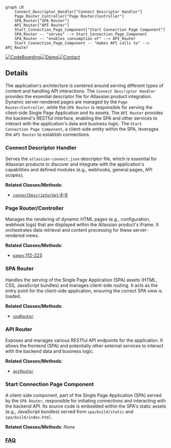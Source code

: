 ```mermaid
graph LR
    Connect_Descriptor_Handler["Connect Descriptor Handler"]
    Page_Router_Controller["Page Router/Controller"]
    SPA_Router["SPA Router"]
    API_Router["API Router"]
    Start_Connection_Page_Component["Start Connection Page Component"]
    SPA_Router -- "serves" --> Start_Connection_Page_Component
    SPA_Router -- "enables consumption of" --> API_Router
    Start_Connection_Page_Component -- "makes API calls to" --> API_Router
```

[![CodeBoarding](https://img.shields.io/badge/Generated%20by-CodeBoarding-9cf?style=flat-square)](https://github.com/CodeBoarding/GeneratedOnBoardings)[![Demo](https://img.shields.io/badge/Try%20our-Demo-blue?style=flat-square)](https://www.codeboarding.org/demo)[![Contact](https://img.shields.io/badge/Contact%20us%20-%20contact@codeboarding.org-lightgrey?style=flat-square)](mailto:contact@codeboarding.org)

## Details

The application's architecture is centered around serving different types of content and handling API interactions. The `Connect Descriptor Handler` provides the essential descriptor file for Atlassian product integration. Dynamic server-rendered pages are managed by the `Page Router/Controller`, while the `SPA Router` is responsible for serving the client-side Single Page Application and its assets. The `API Router` provides the backend's RESTful interface, enabling the SPA and other services to interact with the application's data and business logic. The `Start Connection Page Component`, a client-side entity within the SPA, leverages the `API Router` to establish connections.

### Connect Descriptor Handler
Serves the `atlassian-connect.json` descriptor file, which is essential for Atlassian products to discover and integrate with the application's capabilities and defined modules (e.g., webhooks, general pages, API scopes).


**Related Classes/Methods**:

- <a href="https://github.com/atlassian/atlassian-connect-example-app-node/blob/main/src/routes/atlassian-connect.ts#L4-L6" target="_blank" rel="noopener noreferrer">`connectDescriptorGet`:4-6</a>


### Page Router/Controller
Manages the rendering of dynamic HTML pages (e.g., configuration, webhook logs) that are displayed within the Atlassian product's iframe. It orchestrates data retrieval and content processing for these server-rendered views.


**Related Classes/Methods**:

- <a href="https://github.com/atlassian/atlassian-connect-example-app-node/blob/main/src/routes/atlassian-connect.ts#L112-L223" target="_blank" rel="noopener noreferrer">`pages`:112-223</a>


### SPA Router
Handles the serving of the Single Page Application (SPA) assets (HTML, CSS, JavaScript bundles) and manages client-side routing. It acts as the entry point for the client-side application, ensuring the correct SPA view is loaded.


**Related Classes/Methods**:

- <a href="https://github.com/atlassian/atlassian-connect-example-app-node/blob/main/src/routes/spa.ts" target="_blank" rel="noopener noreferrer">`spaRouter`</a>


### API Router
Exposes and manages various RESTful API endpoints for the application. It allows the frontend (SPA) and potentially other external services to interact with the backend data and business logic.


**Related Classes/Methods**:

- <a href="https://github.com/atlassian/atlassian-connect-example-app-node/blob/main/src/routes/api.ts" target="_blank" rel="noopener noreferrer">`apiRouter`</a>


### Start Connection Page Component
A client-side component, part of the Single Page Application (SPA) served by the `SPA Router`, responsible for initiating connections and interacting with the backend API. Its source code is embedded within the SPA's static assets (e.g., JavaScript bundles) served from `spa/build/static` and `spa/build/index.html`.


**Related Classes/Methods**: _None_



### [FAQ](https://github.com/CodeBoarding/GeneratedOnBoardings/tree/main?tab=readme-ov-file#faq)